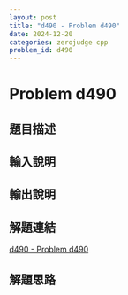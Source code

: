 ```yaml
---
layout: post
title: "d490 - Problem d490"
date: 2024-12-20
categories: zerojudge cpp
problem_id: d490
---
```


# Problem d490

## 題目描述



## 輸入說明



## 輸出說明



## 解題連結

[d490 - Problem d490](https://zerojudge.tw/ShowProblem?problemid=d490)

## 解題思路

